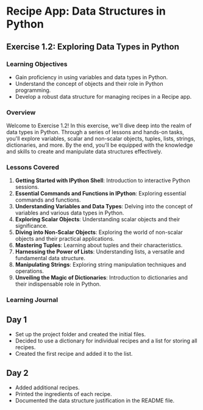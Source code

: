 # Recipe App: Data Structures in Python

## Exercise 1.2: Exploring Data Types in Python

### Learning Objectives

- Gain proficiency in using variables and data types in Python.
- Understand the concept of objects and their role in Python programming.
- Develop a robust data structure for managing recipes in a Recipe app.

### Overview

Welcome to Exercise 1.2! In this exercise, we'll dive deep into the realm of data types in Python. Through a series of lessons and hands-on tasks, you'll explore variables, scalar and non-scalar objects, tuples, lists, strings, dictionaries, and more. By the end, you'll be equipped with the knowledge and skills to create and manipulate data structures effectively.

### Lessons Covered

1. **Getting Started with IPython Shell**: Introduction to interactive Python sessions.
2. **Essential Commands and Functions in IPython**: Exploring essential commands and functions.
3. **Understanding Variables and Data Types**: Delving into the concept of variables and various data types in Python.
4. **Exploring Scalar Objects**: Understanding scalar objects and their significance.
5. **Diving into Non-Scalar Objects**: Exploring the world of non-scalar objects and their practical applications.
6. **Mastering Tuples**: Learning about tuples and their characteristics.
7. **Harnessing the Power of Lists**: Understanding lists, a versatile and fundamental data structure.
8. **Manipulating Strings**: Exploring string manipulation techniques and operations.
9. **Unveiling the Magic of Dictionaries**: Introduction to dictionaries and their indispensable role in Python.

### Learning Journal

## Day 1
- Set up the project folder and created the initial files.
- Decided to use a dictionary for individual recipes and a list for storing all recipes.
- Created the first recipe and added it to the list.

## Day 2
- Added additional recipes.
- Printed the ingredients of each recipe.
- Documented the data structure justification in the README file.